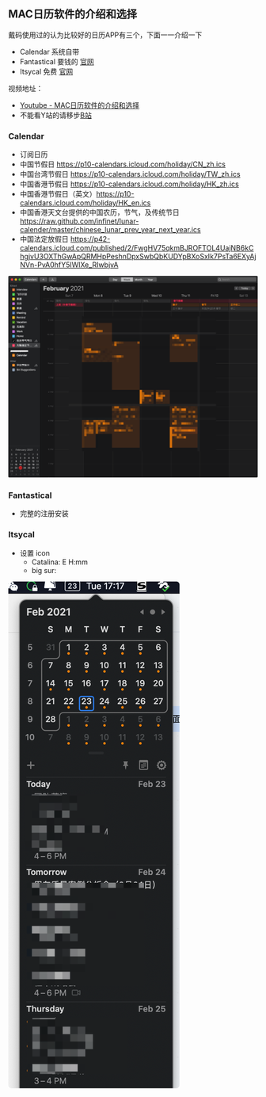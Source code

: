 ## MAC日历软件的介绍和选择
戴码使用过的认为比较好的日历APP有三个，下面一一介绍一下
- Calendar 系统自带
- Fantastical 要钱的 [官网](https://flexibits.com/fantastical)
- Itsycal 免费 [官网](https://www.mowglii.com/itsycal/)


视频地址：
  - [Youtube - MAC日历软件的介绍和选择](https://www.youtube.com/watch?v=WINXNeTMulU)
  - 不能看Y站的请移步[B站](https://www.bilibili.com/video/BV1iy4y1h7R6/)

### Calendar
- 订阅日历
- 中国节假日 https://p10-calendars.icloud.com/holiday/CN_zh.ics
- 中国台湾节假日 https://p10-calendars.icloud.com/holiday/TW_zh.ics
- 中国香港节假日 https://p10-calendars.icloud.com/holiday/HK_zh.ics
- 中国香港节假日（英文）https://p10-calendars.icloud.com/holiday/HK_en.ics
- 中国香港天文台提供的中国农历，节气，及传统节日 https://raw.github.com/infinet/lunar-calender/master/chinese_lunar_prev_year_next_year.ics
- 中国法定放假日 https://p42-calendars.icloud.com/published/2/FwgHV75qkmBJROFTOL4UajNB6kChgjvU3OXThGwApQRMHpPeshnDpxSwbQbKUDYpBXoSxIk7PsTa6EXyAjNVn-PvA0hfY5IWlXe_RIwbjvA

![system calendar](Resources/03-calendar.png "system calendar")

### Fantastical
- 完整的注册安装

### Itsycal
- 设置 icon
  - Catalina: E H:mm
  - big sur:

![catalina](Resources/03-Itsycal.png)